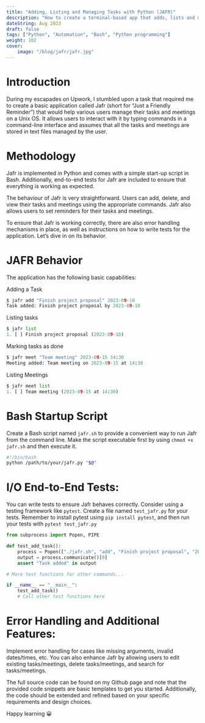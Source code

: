 ```yaml
---
title: "Adding, Listing and Managing Tasks with Python (JAFR)"
description: "How to create a terminal-based app that adds, lists and manages tasks with Python (JAFR)"
dateString: Aug 2023
draft: false
tags: ["Python", "Automation", "Bash", "Python programming"]
weight: 102
cover:
    image: "/blog/jafr/jafr.jpg"
---
```

# Introduction
During my escapades on Upwork, I stumbled upon a task that required me to create a basic application called Jafr (short for “Just a Friendly Reminder”) that would help various users manage their tasks and meetings on a Unix OS. It allows users to interact with it by typing commands in a command-line interface and assumes that all the tasks and meetings are stored in text files managed by the user.

# Methodology
Jafr is implemented in Python and comes with a simple start-up script in Bash. Additionally, end-to-end tests for Jafr are included to ensure that everything is working as expected.

The behaviour of Jafr is very straightforward. Users can add, delete, and view their tasks and meetings using the appropriate commands. Jafr also allows users to set reminders for their tasks and meetings.

To ensure that Jafr is working correctly, there are also error handling mechanisms in place, as well as instructions on how to write tests for the application. Let’s dive in on its behavior.

# JAFR Behavior

The application has the following basic capabilities:

Adding a Task
```python
$ jafr add "Finish project proposal" 2023-09-10
Task added: Finish project proposal by 2023-09-10
```

Listing tasks
```python
$ jafr list
1. [ ] Finish project proposal (2023-09-10)
```
Marking tasks as done
```python
$ jafr meet "Team meeting" 2023-09-15 14:30
Meeting added: Team meeting on 2023-09-15 at 14:30
```
Listing Meetings
```python
$ jafr meet list
1. [ ] Team meeting (2023-09-15 at 14:30)
```
# Bash Startup Script

Create a Bash script named ```jafr.sh``` to provide a convenient way to run Jafr from the command line. Make the script executable first by using ```chmod +x jafr.sh``` and then execute it.

```bash
#!/bin/bash
python /path/to/your/jafr.py "$@"
```
# I/O End-to-End Tests:

You can write tests to ensure Jafr behaves correctly. Consider using a testing framework like ```pytest```. Create a file named ```test_jafr.py``` for your tests. Remember to install pytest using ```pip install pytest```, and then run your tests with ```pytest test_jafr.py```

```python
from subprocess import Popen, PIPE

def test_add_task():
    process = Popen(["./jafr.sh", "add", "Finish project proposal", "2023-09-10"], stdout=PIPE, text=True)
    output = process.communicate()[0]
    assert "Task added" in output

# More test functions for other commands...

if __name__ == "__main__":
    test_add_task()
    # Call other test functions here
```
# Error Handling and Additional Features:

Implement error handling for cases like missing arguments, invalid dates/times, etc. You can also enhance Jafr by allowing users to edit existing tasks/meetings, delete tasks/meetings, and search for tasks/meetings.

The full source code can be found on my Github page and note that the provided code snippets are basic templates to get you started. Additionally, the code should be extended and refined based on your specific requirements and design choices.

Happy learning 😀